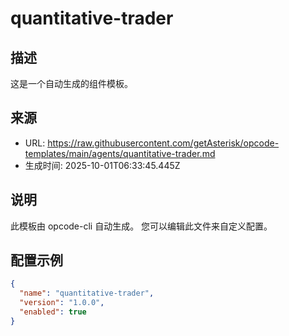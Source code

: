 # quantitative-trader

## 描述
这是一个自动生成的组件模板。

## 来源
- URL: https://raw.githubusercontent.com/getAsterisk/opcode-templates/main/agents/quantitative-trader.md
- 生成时间: 2025-10-01T06:33:45.445Z

## 说明
此模板由 opcode-cli 自动生成。
您可以编辑此文件来自定义配置。

## 配置示例
```json
{
  "name": "quantitative-trader",
  "version": "1.0.0",
  "enabled": true
}
```
